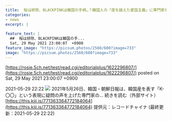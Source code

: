 ```yaml
---
title:  桜は排除、BLACKPINKは韓国の手柄…？韓国人の「度を越えた愛国主義」に専門家が警鐘  
categories:
- news
excerpt: |
  
feature_text: |
  ##  桜は排除、BLACKPINKは韓国の手...
  Sat, 29 May 2021 23:00:07  +0900
feature_image: "https://picsum.photos/2560/600?image=733"
image: "https://picsum.photos/2560/600?image=733"
---
```


[https://rosie.5ch.net/test/read.cgi/editorialplus/1622296807/](https://rosie.5ch.net/test/read.cgi/editorialplus/1622296807/)
posted on Sat, 29 May 2021 23:00:07  +0900

<!--more-->

2021-05-29 22:22 ![](https://contents.oricon.co.jp/upimg/article/3/1530/1530194/detail/img400/241b4338a97e84236d8e09080e037096f58cb845454f2b4396697a6fd9309295.jpg) 2021年5月26日、韓国・朝鮮日報は、韓国産を表す「K-〇〇」という表現に疑問の声を上げた専門家の... 続きを読む（外部サイト） [https://this.kiji.is/771363364772184064](https://this.kiji.is/771363364772184064) 提供元：レコードチャイナ (最終更新：2021-05-29 22:22)
